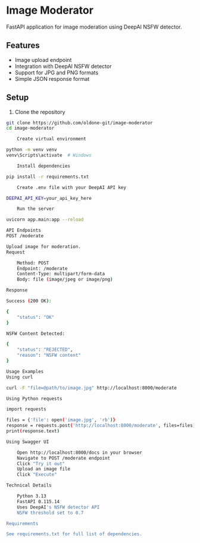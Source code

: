 # Image Moderator

FastAPI application for image moderation using DeepAI NSFW detector.

## Features
- Image upload endpoint
- Integration with DeepAI NSFW detector
- Support for JPG and PNG formats
- Simple JSON response format

## Setup

1. Clone the repository
```bash
git clone https://github.com/oldone-git/image-moderator
cd image-moderator

    Create virtual environment

python -m venv venv
venv\Scripts\activate  # Windows

    Install dependencies

pip install -r requirements.txt

    Create .env file with your DeepAI API key

DEEPAI_API_KEY=your_api_key_here

    Run the server

uvicorn app.main:app --reload

API Endpoints
POST /moderate

Upload image for moderation.
Request

    Method: POST
    Endpoint: /moderate
    Content-Type: multipart/form-data
    Body: file (image/jpeg or image/png)

Response

Success (200 OK):

{
    "status": "OK"
}

NSFW Content Detected:

{
    "status": "REJECTED",
    "reason": "NSFW content"
}

Usage Examples
Using curl

curl -F "file=@path/to/image.jpg" http://localhost:8000/moderate

Using Python requests

import requests

files = {'file': open('image.jpg', 'rb')}
response = requests.post('http://localhost:8000/moderate', files=files)
print(response.text)

Using Swagger UI

    Open http://localhost:8000/docs in your browser
    Navigate to POST /moderate endpoint
    Click "Try it out"
    Upload an image file
    Click "Execute"

Technical Details

    Python 3.13
    FastAPI 0.115.14
    Uses DeepAI's NSFW detector API
    NSFW threshold set to 0.7

Requirements

See requirements.txt for full list of dependencies.
